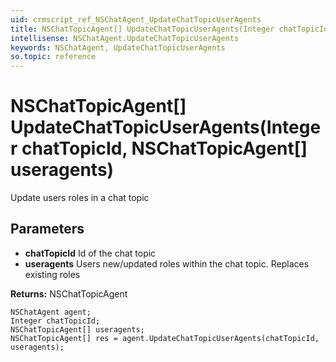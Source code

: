 ```yaml
---
uid: crmscript_ref_NSChatAgent_UpdateChatTopicUserAgents
title: NSChatTopicAgent[] UpdateChatTopicUserAgents(Integer chatTopicId, NSChatTopicAgent[] useragents)
intellisense: NSChatAgent.UpdateChatTopicUserAgents
keywords: NSChatAgent, UpdateChatTopicUserAgents
so.topic: reference
---
```


# NSChatTopicAgent[] UpdateChatTopicUserAgents(Integer chatTopicId, NSChatTopicAgent[] useragents)

Update users roles in a chat topic

## Parameters

* **chatTopicId** Id of the chat topic
* **useragents** Users new/updated roles within the chat topic. Replaces existing roles

**Returns:** NSChatTopicAgent

```crmscript
NSChatAgent agent;
Integer chatTopicId;
NSChatTopicAgent[] useragents;
NSChatTopicAgent[] res = agent.UpdateChatTopicUserAgents(chatTopicId, useragents);
```

